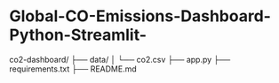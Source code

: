 # Global-CO-Emissions-Dashboard-Python-Streamlit-

co2-dashboard/
  ├── data/
  │   └── co2.csv
  ├── app.py
  ├── requirements.txt
  ├── README.md
